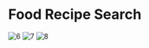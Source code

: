 # Food Recipe Search
![6](https://user-images.githubusercontent.com/86947529/169459046-b2e49223-a21c-4dbf-964f-0f15f413bb67.png)
![7](https://user-images.githubusercontent.com/86947529/169459063-7f91d18d-ce24-4808-b855-1a17377a56dc.png)
![8](https://user-images.githubusercontent.com/86947529/169459071-d737445e-065a-410f-ba59-b4bef66fb3f7.png)
